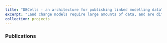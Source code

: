 ```yaml
---
title: "DBCells - an architecture for publishing linked modelling data"
excerpt: "Land change models require large amounts of data, and are difficult to be reproduced, as well as to be reused. Some initiatives to open and link data increase the reproducibility of scientific experiments and data reuse. One pillar of the linked data concept is the use of Uniform Resource Identifier (URI). In this paper, we propose DBCells – an architecture for publication of a global cellular space where each cell has a URI. This new approach will allow comparison, reproduction and the reuse of models and data (www.dbcells.org)."
collection: projects
---
```


### Publications
